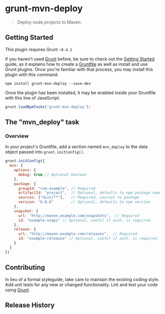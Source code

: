 # grunt-mvn-deploy

> Deploy node projects to Maven.

## Getting Started
This plugin requires Grunt `~0.4.1`

If you haven't used [Grunt](http://gruntjs.com/) before, be sure to check out
the [Getting Started](http://gruntjs.com/getting-started) guide, as it explains
how to create a [Gruntfile](http://gruntjs.com/sample-gruntfile) as well as
install and use Grunt plugins. Once you're familiar with that process, you may
install this plugin with this command:

```shell
npm install grunt-mvn-deploy --save-dev
```

Once the plugin has been installed, it may be enabled inside your Gruntfile
with this line of JavaScript:

```js
grunt.loadNpmTasks('grunt-mvn-deploy');
```

## The "mvn_deploy" task

### Overview

In your project's Gruntfile, add a section named `mvn_deploy` to the data
object passed into `grunt.initConfig()`.

```js
grunt.initConfig({
  mvn: {
    options: {
      debug: true // Optional boolean
    },
    package: {
      groupId: "com.example", // Required
      artifactId: "project",  // Optional, defaults to npm package name
      sources: ["dist/**"],   // Required, sources to package
      version: "6.6.6"        // Optional, defaults to npm version
    },
    snapshot: {
      url: "http://maven.example.com/snapshots",  // Required
      id: "example-snaps" // Optional, useful if auth. is required.
    },
    release: {
      url: "http://maven.example.com/releases",  // Required
      id: "example-releases" // Optional, useful if auth. is required.
    }
  }
})
```

## Contributing

In lieu of a formal styleguide, take care to maintain the existing coding
style. Add unit tests for any new or changed functionality. Lint and test your
code using [Grunt](http://gruntjs.com/).

## Release History
